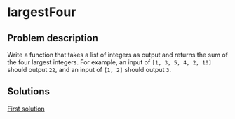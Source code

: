 # largestFour

## Problem description

Write a function that takes a list of integers as output and returns the sum of the four largest integers. For example, an input of `[1, 3, 5, 4, 2, 10]` should output `22`, and an input of `[1, 2]` should output `3`.

## Solutions

[First solution](https://github.com/oStglnd/coding-probs/tree/main/largestFour/largestFour.py)